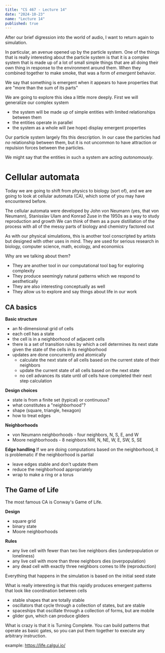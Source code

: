 ```yaml
---
title: "CS 467 - Lecture 14"
date: "2024-10-23"
name: "Lecture 14"
published: true
---
```


After our brief digression into the world of audio, I want to return again to simulation.

In particular, an avenue opened up by the particle system. One of the things that is really interesting about the particle system is that it is a complex system that is made up of a lot of small simple things that are all doing their own thing in response to the environment around them. When they combined together to make smoke, that was a form of _emergent_ behavior.

We say that something is emergent when it appears to have properties that are "more than the sum of its parts"

We are going to explore this idea a little more deeply. First we will generalize our complex system

- the system will be made up of simple entities with limited relationships between them
- the entities operate in parallel
- the system as a whole will (we hope) display emergent properties

Our particle system largely fits this description. In our case the particles had _no_ relationship between them, but it is not uncommon to have attraction or repulsion forces between the particles.

We might say that the entities in such a system are acting _autonomously_.

# Cellular automata

Today we are going to shift from physics to biology (sort of), and we are going to look at cellular automata (CA), which some of you may have encountered before.

The cellular automata were developed by John von Neumann (yes, that von Neumann), Stanisslav Ulam and Konrad Zuse in the 1950s as a way to study reproduction and growth
We can think of them as a pure distillation of the process with all of the messy parts of biology and chemistry factored out

As with our physical simulations, this is another tool conscripted by artists but designed with other uses in mind. They are used for serious research in biology, computer science, math, ecology, and economics

Why are we talking about them?

- They are another tool in our computational tool bag for exploring complexity
- They produce seemingly natural patterns which we respond to aesthetically
- They are also interesting conceptually as well
- They allow us to explore and say things about life in our work

## CA basics

**Basic structure**

- an N-dimensional grid of cells
- each cell has a state
- the cell is in a neighborhood of adjacent cells
- there is a set of transition rules by which a cell determines its next state given the state of the cells in its neighborhood
- updates are done concurrently and atomically
  - calculate the next state of all cells based on the current state of their neighbors
  - update the current state of all cells based on the next state
  - no cell advances its state until _all_ cells have completed their next step calculation

**Design choices**

- state is from a finite set (typical) or continuous?
- what constitutes a "neighborhood"?
- shape (square, triangle, hexagon)
- how to treat edges

**Neighborhoods**

- von Neumann neighborhoods - four neighbors, N, S, E, and W
- Moore neighborhoods - 8 neighbors NW, N, NE, W, E, SW, S, SE

**Edge handling**
If we are doing computations based on the neighborhood, it is problematic if the neighborhood is partial

- leave edges stable and don't update them
- reduce the neighborhood appropriately
- wrap to make a ring or a torus

## The Game of Life

The most famous CA is Conway's Game of Life.

**Design**

- square grid
- binary state
- Moore neighborhoods

**Rules**

- any live cell with fewer than two live neighbors dies (underpopulation or loneliness)
- any live cell with more than three neighbors dies (overpopulation)
- any dead cell with exactly three neighbors comes to life (reproduction)

Everything that happens in the simulation is based on the initial seed state

What is really interesting is that this rapidly produces emergent patterns that look like coordination between cells

- stable shapes that are totally stable
- oscillators that cycle through a collection of states, but are stable
- spaceships that oscillate through a collection of forms, but are mobile
- glider gun, which can produce gliders

What is crazy is that it is Turning Complete. You can build patterns that operate as basic gates, so you can put them together to execute any arbitrary instruction.

example: https://life.calgui.io/
